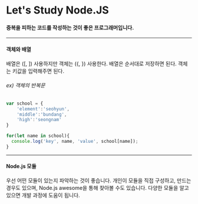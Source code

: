 # Let's Study Node.JS

#### 중복을 피하는 코드를 작성하는 것이 좋은 프로그래머입니다.

-----------

#### 객체와 배열
배열은 ([, ]) 사용하지만 객체는 ({, }) 사용한다.
배열은 순서대로 저장하면 된다. 객체는 키값을 입력해주면 된다.

###### ex) 객체의 반복문
```javascript
var school = {
    'element':'seohyun',
    'middle':'bundang',
    'high':'seongnam'
}

for(let name in school){
  console.log('key', name, 'value', school[name]);
}
```

-----------
#### Node.js 모듈
우선 어떤 모듈이 있는지 파악하는 것이 좋습니다.
개인이 모듈을 직접 구성하고, 만드는 경우도 있으며, Node.js awesome을 통해 찾아볼 수도 있습니다. 다양한 모듈을 알고 있으면 개발 과정에 도움이 됩니다.

